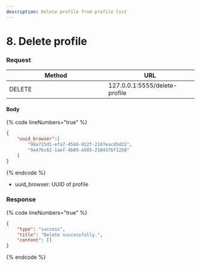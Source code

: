 ```yaml
---
description: Delete profile from profile list
---
```


# 8. Delete profile

### **Request**

<table><thead><tr><th width="249">Method</th><th>URL</th></tr></thead><tbody><tr><td>DELETE</td><td>127.0.0.1:5555/delete-profile</td></tr></tbody></table>

#### **Body**

{% code lineNumbers="true" %}
```json
{
    "uuid_browser":[
        "98a715d1-efa7-45b6-912f-21d7eacd5d22",
        "9a47bc62-1aef-4b09-a585-218437bf1258"
    ]
}
```
{% endcode %}

* uuid\_browser: UUID of profile

### **Response**

{% code lineNumbers="true" %}
```json
{
    "type": "success",
    "title": "Delete successfully.",
    "content": []
}
```
{% endcode %}
